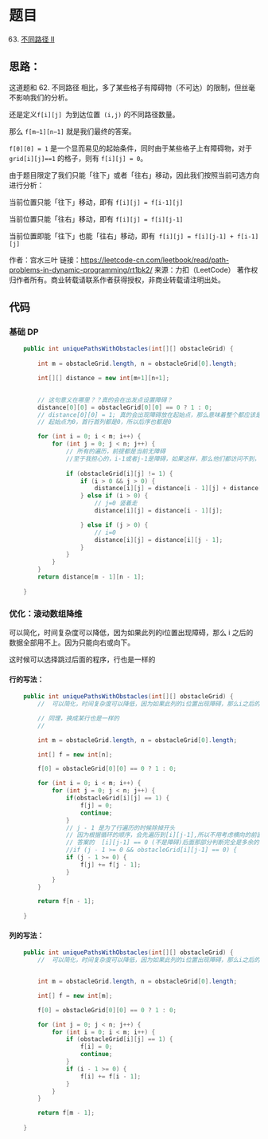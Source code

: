 # 题目
63. [不同路径 II](https://leetcode-cn.com/problems/unique-paths-ii/)


## 思路：

这道题和 62. 不同路径 相比，多了某些格子有障碍物（不可达）的限制，但丝毫不影响我们的分析。

还是定义`f[i][j] `为到达位置` (i,j)` 的不同路径数量。

那么 `f[m−1][n−1]` 就是我们最终的答案。

`f[0][0] = 1` 是一个显而易见的起始条件，同时由于某些格子上有障碍物，对于 `grid[i][j]==1` 的格子，则有 `f[i][j] = 0`。

由于题目限定了我们只能「往下」或者「往右」移动，因此我们按照当前可选方向进行分析：

当前位置只能「往下」移动，即有 `f[i][j] = f[i-1][j]`

当前位置只能「往右」移动，即有 `f[i][j] = f[i][j-1]`

当前位置即能「往下」也能「往右」移动，即有` f[i][j] = f[i][j-1] + f[i-1][j]`

作者：宫水三叶
链接：https://leetcode-cn.com/leetbook/read/path-problems-in-dynamic-programming/rt1bk2/
来源：力扣（LeetCode）
著作权归作者所有。商业转载请联系作者获得授权，非商业转载请注明出处。

## 代码
### 基础 DP
```java
    public int uniquePathsWithObstacles(int[][] obstacleGrid) {
        
        int m = obstacleGrid.length, n = obstacleGrid[0].length;

        int[][] distance = new int[m+1][n+1];

        
        // 这句意义在哪里？？真的会在出发点设置障碍？
        distance[0][0] = obstacleGrid[0][0] == 0 ? 1 : 0;
        // distance[0][0] = 1; 真的会出现障碍放在起始点，那么意味着整个都应该是0了。
        // 起始点为0，首行首列都是0，所以后序也都是0

        for (int i = 0; i < m; i++) {
            for (int j = 0; j < n; j++) {
                // 所有的遍历，前提都是当前无障碍
                //至于我担心的，i-1或者j-1是障碍，如果这样，那么他们都访问不到，更别说修改值，他们就一直是1，所以等式里也就是固定的
                
                if (obstacleGrid[i][j] != 1) {
                    if (i > 0 && j > 0) {
                        distance[i][j] = distance[i - 1][j] + distance[i][j - 1];
                    } else if (i > 0) {
                        // j=0 竖着走
                        distance[i][j] = distance[i - 1][j];

                    } else if (j > 0) {
                        // i=0 
                        distance[i][j] = distance[i][j - 1];
                    }                 
                }
            }
        }
        return distance[m - 1][n - 1];
        
    }
```

### 优化：滚动数组降维
可以简化，时间复杂度可以降低，因为如果此列的i位置出现障碍，那么 i 之后的数据全部用不上。因为只能向右或向下。

这时候可以选择跳过后面的程序，行也是一样的

#### 行的写法：

```java
    public int uniquePathsWithObstacles(int[][] obstacleGrid) {
        //  可以简化，时间复杂度可以降低，因为如果此列的i位置出现障碍，那么i之后的数据全部用不上。因为只能向右或向下

        // 同理，换成某行也是一样的
        //

        int m = obstacleGrid.length, n = obstacleGrid[0].length;

        int[] f = new int[n];

        f[0] = obstacleGrid[0][0] == 0 ? 1 : 0;

        for (int i = 0; i < m; i++) {
            for (int j = 0; j < n; j++) {
                if(obstacleGrid[i][j] == 1) {
                    f[j] = 0;
                    continue;
                }
                // j - 1 是为了行遍历的时候除掉开头
                // 因为根据循环的顺序，会先遍历到[i][j-1],所以不用考虑横向的前面那是是不是有问题，需要考虑的是上面那个 
                // 答案的  [i][j-1] == 0 (不是障碍)后面那部分判断完全是多余的，但是这样可以告诉，前面那个不是障碍才行
                //if (j - 1 >= 0 && obstacleGrid[i][j-1] == 0) {
                if (j - 1 >= 0) {
                    f[j] += f[j - 1];
                }
            }
        }

        return f[n - 1];
        
    }
```



#### 列的写法：

```java
    public int uniquePathsWithObstacles(int[][] obstacleGrid) {
        //  可以简化，时间复杂度可以降低，因为如果此列的i位置出现障碍，那么i之后的数据全部用不上。因为只能向右或向下


        int m = obstacleGrid.length, n = obstacleGrid[0].length;

        int[] f = new int[m];

        f[0] = obstacleGrid[0][0] == 0 ? 1 : 0;

        for (int j = 0; j < n; j++) {
            for (int i = 0; i < m; i++) {
                if (obstacleGrid[i][j] == 1) {
                    f[i] = 0;
                    continue;
                }
                if (i - 1 >= 0) {
                    f[i] += f[i - 1];
                }
            }
        }

        return f[m - 1];
        
    }
```
